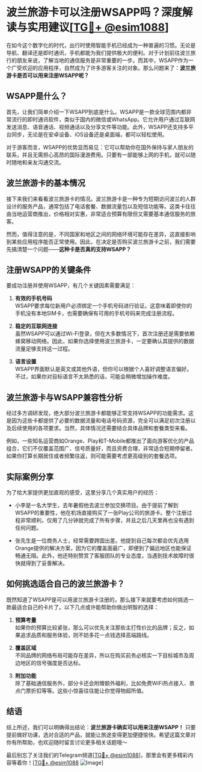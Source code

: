 # 波兰旅游卡可以注册WSAPP吗？深度解读与实用建议[[TG💪+ @esim1088](https://t.me/s/esim1088)]

在如今这个数字化的时代，出行时使用智能手机已经成为一种普遍的习惯。无论是导航、翻译还是即时通讯，手机都能为我们提供极大的便利。对于计划前往波兰旅行的朋友来说，了解当地的通信服务是非常重要的一步。而其中，WSAPP作为一个广受欢迎的应用程序，自然成为了许多游客关注的对象。那么问题来了：**波兰旅游卡是否可以用来注册WSAPP呢？**

## WSAPP是什么？

首先，让我们简单介绍一下WSAPP到底是什么。WSAPP是一款全球范围内都非常流行的即时通讯软件，类似于国内的微信或WhatsApp。它允许用户通过互联网发送消息、语音通话、视频通话以及分享文件等功能。此外，WSAPP还支持多平台同步，无论是在安卓设备、iOS设备还是桌面端，都可以轻松使用。

对于游客而言，WSAPP的优势显而易见：它可以帮助你在国外保持与家人朋友的联系，并且无需担心高昂的国际漫游费用。只要有一部能够上网的手机，就可以随时随地和亲友沟通交流。

## 波兰旅游卡的基本情况

接下来我们来看看波兰旅游卡的情况。波兰旅游卡是一种专为短期访问波兰的人群设计的服务产品，通常包括了电话套餐、数据流量包以及短信功能等。这类卡往往由当地运营商推出，价格相对实惠，非常适合预算有限但又需要基本通信服务的旅客。

然而，值得注意的是，不同国家和地区之间的网络环境可能存在差异，这直接影响到某些应用程序能否正常使用。因此，在决定是否购买波兰旅游卡之前，我们需要先搞清楚一个问题——**这种卡是否真的支持WSAPP？**

## 注册WSAPP的关键条件

要成功注册并使用WSAPP，有几个关键因素需要满足：

1. **有效的手机号码**  
   WSAPP要求每位新用户必须绑定一个手机号码进行验证。这意味着即使你的手机没有本地SIM卡，也需要确保有可用的手机号码来完成注册流程。

2. **稳定的互联网连接**  
   虽然WSAPP可以通过Wi-Fi登录，但在大多数情况下，首次注册还是需要依赖蜂窝移动网络。因此，如果你选择使用波兰旅游卡，一定要确认其提供的数据流量足够支持这一过程。

3. **语言设置**  
   WSAPP界面默认是英文或其他外语，但你可以根据个人喜好调整语言偏好。不过，如果你对目标语言不太熟悉的话，可能会稍微增加操作难度。

## 波兰旅游卡与WSAPP兼容性分析

经过多方调研发现，绝大部分波兰旅游卡都能够正常支持WSAPP的功能需求。这是因为这些卡都提供了必要的数据流量和电话号码资源，完全可以满足初次注册以及后续使用的各项要求。当然，具体情况还需要结合具体品牌和套餐类型来看。

例如，一些知名运营商如Orange、Play和T-Mobile都推出了面向游客优化的产品组合，它们不仅覆盖范围广、信号质量好，而且资费合理，非常适合短期停留者。如果你打算长期居住或者频繁往返，则可能需要考虑更高级别的套餐选项。

## 实际案例分享

为了给大家提供更加直观的感受，这里分享几个真实用户的经历：

- 小李是一名大学生，去年暑假他去波兰参加交换项目。由于提前了解到WSAPP的重要性，他在机场直接购买了一张Play公司的旅游卡。整个注册过程非常顺利，仅用了几分钟就完成了所有步骤，并且之后几天里再也没有遇到任何问题。
  
- 张先生是一位商务人士，经常需要跨国出差。他提到自己每次都会优先选用Orange提供的解决方案，因为它的覆盖面最广，即便到了偏远地区也能保证畅通无阻。此外，他还特别赞赏了客服团队的专业态度，当遇到技术故障时很快就得到了妥善解决。

## 如何挑选适合自己的波兰旅游卡？

既然知道了WSAPP是可以用波兰旅游卡注册的，那么接下来就要考虑如何挑选一款最适合自己的卡片了。以下几点或许能帮助你做出明智的选择：

1. **预算考量**  
   如果你的预算比较紧张，那么可以优先关注那些主打性价比的品牌；反之，如果追求品质和服务体验，则不妨多花一点钱选择高端路线。

2. **覆盖区域**  
   不同品牌的网络布局可能存在差异，所以在购买前务必核实一下目标城市及周边地区的信号强度是否达标。

3. **附加功能**  
   除了基础通信服务外，部分卡还会附赠额外福利，比如免费WiFi热点接入、景点门票折扣等等。这些小惊喜往往能让你觉得物超所值。

## 结语

综上所述，我们可以明确得出结论：**波兰旅游卡确实可以用来注册WSAPP！** 只要提前做好功课，选对合适的产品，就能让旅途变得更加便捷愉快。希望这篇文章对你有所帮助，也欢迎随时留言讨论更多相关话题哦～

最后别忘了关注我们的Telegram频道[[TG💪+ @esim1088](https://t.me/s/esim1088)]，那里会有更多精彩内容等着你！[[TG💪+ @esim1088](https://t.me/s/esim1088) ![Image](https://i.postimg.cc/4NQfJmqS/Snipaste-2025-05-13-00-14-12.png)]